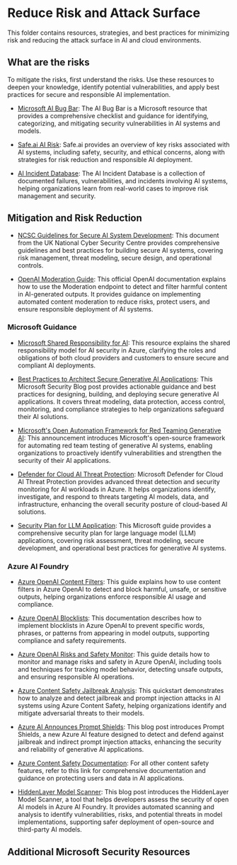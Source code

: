# Reduce Risk and Attack Surface

This folder contains resources, strategies, and best practices for minimizing risk and reducing the attack surface in AI and cloud environments. 

## What are the risks

To mitigate the risks, first understand the risks. Use these resources to deepen your knowledge, identify potential vulnerabilities, and apply best practices for secure and responsible AI implementation.


- [Microsoft AI Bug Bar](https://www.microsoft.com/en-US/msrc/aibugbar?msockid=2374e47992096e7a2adef0c193de6fb5): The AI Bug Bar is a Microsoft resource that provides a comprehensive checklist and guidance for identifying, categorizing, and mitigating security vulnerabilities in AI systems and models.

- [Safe.ai AI Risk](https://safe.ai/ai-risk): Safe.ai provides an overview of key risks associated with AI systems, including safety, security, and ethical concerns, along with strategies for risk reduction and responsible AI deployment.

- [AI Incident Database](https://incidentdatabase.ai/): The AI Incident Database is a collection of documented failures, vulnerabilities, and incidents involving AI systems, helping organizations learn from real-world cases to improve risk management and security.

## Mitigation and Risk Reduction

- [NCSC Guidelines for Secure AI System Development](https://www.ncsc.gov.uk/files/Guidelines-for-secure-AI-system-development.pdf): This document from the UK National Cyber Security Centre provides comprehensive guidelines and best practices for building secure AI systems, covering risk management, threat modeling, secure design, and operational controls.

 - [OpenAI Moderation Guide](https://platform.openai.com/docs/guides/moderation): This official OpenAI documentation explains how to use the Moderation endpoint to detect and filter harmful content in AI-generated outputs. It provides guidance on implementing automated content moderation to reduce risks, protect users, and ensure responsible deployment of AI systems.



### Microsoft Guidance


- [Microsoft Shared Responsibility for AI](https://learn.microsoft.com/en-us/azure/security/fundamentals/shared-responsibility-ai): This resource explains the shared responsibility model for AI security in Azure, clarifying the roles and obligations of both cloud providers and customers to ensure secure and compliant AI deployments.

- [Best Practices to Architect Secure Generative AI Applications](https://techcommunity.microsoft.com/blog/microsoft-security-blog/best-practices-to-architect-secure-generative-ai-applications/4116661): This Microsoft Security Blog post provides actionable guidance and best practices for designing, building, and deploying secure generative AI applications. It covers threat modeling, data protection, access control, monitoring, and compliance strategies to help organizations safeguard their AI solutions.

- [Microsoft's Open Automation Framework for Red Teaming Generative AI](https://www.microsoft.com/en-us/security/blog/2024/02/22/announcing-microsofts-open-automation-framework-to-red-team-generative-ai-systems/): This announcement introduces Microsoft's open-source framework for automating red team testing of generative AI systems, enabling organizations to proactively identify vulnerabilities and strengthen the security of their AI applications.

- [Defender for Cloud AI Threat Protection](https://learn.microsoft.com/en-us/azure/defender-for-cloud/ai-threat-protection): Microsoft Defender for Cloud AI Threat Protection provides advanced threat detection and security monitoring for AI workloads in Azure. It helps organizations identify, investigate, and respond to threats targeting AI models, data, and infrastructure, enhancing the overall security posture of cloud-based AI solutions.

- [Security Plan for LLM Application](https://learn.microsoft.com/en-us/ai/playbook/technology-guidance/generative-ai/mlops-in-openai/security/security-plan-llm-application): This Microsoft guide provides a comprehensive security plan for large language model (LLM) applications, covering risk assessment, threat modeling, secure development, and operational best practices for generative AI systems.

### Azure AI Foundry


- [Azure OpenAI Content Filters](https://learn.microsoft.com/en-us/azure/ai-foundry/openai/how-to/content-filters): This guide explains how to use content filters in Azure OpenAI to detect and block harmful, unsafe, or sensitive outputs, helping organizations enforce responsible AI usage and compliance.

- [Azure OpenAI Blocklists](https://learn.microsoft.com/en-us/azure/ai-foundry/openai/how-to/use-blocklists?tabs=foundry): This documentation describes how to implement blocklists in Azure OpenAI to prevent specific words, phrases, or patterns from appearing in model outputs, supporting compliance and safety requirements.

- [Azure OpenAI Risks and Safety Monitor](https://learn.microsoft.com/en-us/azure/ai-foundry/openai/how-to/risks-safety-monitor): This guide details how to monitor and manage risks and safety in Azure OpenAI, including tools and techniques for tracking model behavior, detecting unsafe outputs, and ensuring responsible AI operations.


- [Azure Content Safety Jailbreak Analysis](https://learn.microsoft.com/en-us/azure/ai-services/content-safety/quickstart-jailbreak?pivots=programming-language-foundry-portal#analyze-attacks): This quickstart demonstrates how to analyze and detect jailbreak and prompt injection attacks in AI systems using Azure Content Safety, helping organizations identify and mitigate adversarial threats to their models.

- [Azure AI Announces Prompt Shields](https://techcommunity.microsoft.com/blog/azure-ai-foundry-blog/azure-ai-announces-prompt-shields-for-jailbreak-and-indirect-prompt-injection-at/4099140): This blog post introduces Prompt Shields, a new Azure AI feature designed to detect and defend against jailbreak and indirect prompt injection attacks, enhancing the security and reliability of generative AI applications.

- [Azure Content Safety Documentation](https://learn.microsoft.com/en-us/azure/ai-services/content-safety/): For all other content safety features, refer to this link for comprehensive documentation and guidance on protecting users and data in AI applications.

- [HiddenLayer Model Scanner](https://techcommunity.microsoft.com/blog/azure-ai-foundry-blog/hiddenlayer-model-scanner-helps-developers-assess-the-security-of-open-models-in/4140576): This blog post introduces the HiddenLayer Model Scanner, a tool that helps developers assess the security of open AI models in Azure AI Foundry. It provides automated scanning and analysis to identify vulnerabilities, risks, and potential threats in model implementations, supporting safer deployment of open-source and third-party AI models.

## Additional Microsoft Security Resources



